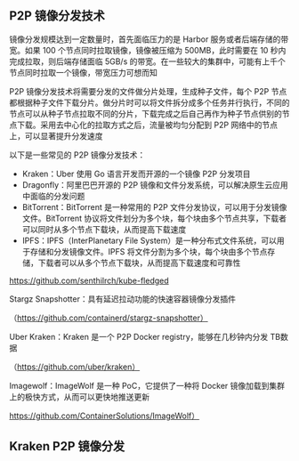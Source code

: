 ## P2P 镜像分发技术

镜像分发规模达到一定数量时，首先面临压力的是 Harbor 服务或者后端存储的带宽。如果 100 个节点同时拉取镜像，镜像被压缩为 500MB，此时需要在 10 秒内完成拉取，则后端存储面临 5GB/s 的带宽。在一些较大的集群中，可能有上千个节点同时拉取一个镜像，带宽压力可想而知

P2P 镜像分发技术将需要分发的文件做分片处理，生成种子文件，每个 P2P 节点都根据种子文件下载分片。做分片时可以将文件拆分成多个任务并行执行，不同的节点可以从种子节点拉取不同的分片，下载完成之后自己再作为种子节点供别的节点下载。采用去中心化的拉取方式之后，流量被均匀分配到 P2P 网络中的节点上，可以显著提升分发速度

以下是一些常见的 P2P 镜像分发技术：

- Kraken：Uber 使用 Go 语言开发而开源的一个镜像 P2P 分发项目
- Dragonfly：阿里巴巴开源的 P2P 镜像和文件分发系统，可以解决原生云应用中面临的分发问题
- BitTorrent：BitTorrent 是一种常用的 P2P 文件分发协议，可以用于分发镜像文件。BitTorrent 协议将文件划分为多个块，每个块由多个节点共享，下载者可以同时从多个节点下载块，从而提高下载速度
- IPFS：IPFS（InterPlanetary File System）是一种分布式文件系统，可以用于存储和分发镜像文件。IPFS 将文件分割为多个块，每个块由多个节点存储，下载者可以从多个节点下载块，从而提高下载速度和可靠性

https://github.com/senthilrch/kube-fledged

Stargz Snapshotter：具有延迟拉动功能的快速容器镜像分发插件

（https://github.com/containerd/stargz-snapshotter）

Uber Kraken：Kraken 是一个 P2P Docker registry，能够在几秒钟内分发 TB数据

（https://github.com/uber/kraken）

Imagewolf：ImageWolf 是一种 PoC，它提供了一种将 Docker 镜像加载到集群上的极快方式，从而可以更快地推送更新

https://github.com/ContainerSolutions/ImageWolf）

## Kraken P2P 镜像分发



